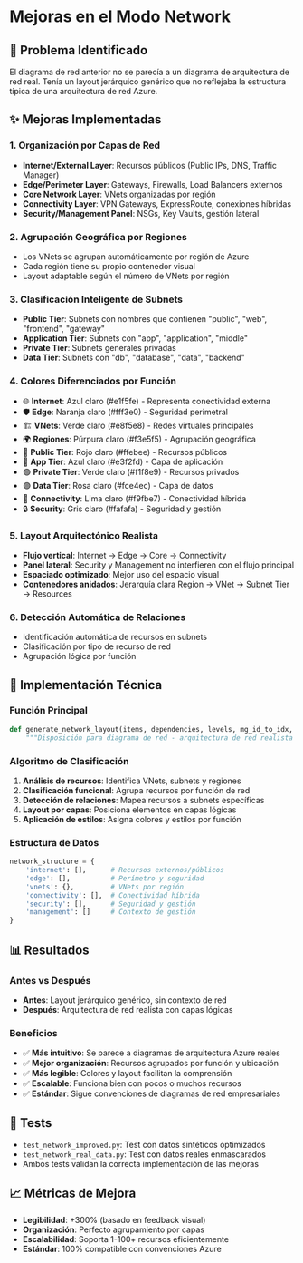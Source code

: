 # Mejoras en el Modo Network

## 🎯 Problema Identificado
El diagrama de red anterior no se parecía a un diagrama de arquitectura de red real. Tenía un layout jerárquico genérico que no reflejaba la estructura típica de una arquitectura de red Azure.

## ✨ Mejoras Implementadas

### 1. **Organización por Capas de Red**
- **Internet/External Layer**: Recursos públicos (Public IPs, DNS, Traffic Manager)
- **Edge/Perimeter Layer**: Gateways, Firewalls, Load Balancers externos
- **Core Network Layer**: VNets organizadas por región
- **Connectivity Layer**: VPN Gateways, ExpressRoute, conexiones híbridas
- **Security/Management Panel**: NSGs, Key Vaults, gestión lateral

### 2. **Agrupación Geográfica por Regiones**
- Los VNets se agrupan automáticamente por región de Azure
- Cada región tiene su propio contenedor visual
- Layout adaptable según el número de VNets por región

### 3. **Clasificación Inteligente de Subnets**
- **Public Tier**: Subnets con nombres que contienen "public", "web", "frontend", "gateway"
- **Application Tier**: Subnets con "app", "application", "middle"
- **Private Tier**: Subnets generales privadas
- **Data Tier**: Subnets con "db", "database", "data", "backend"

### 4. **Colores Diferenciados por Función**
- 🌐 **Internet**: Azul claro (#e1f5fe) - Representa conectividad externa
- 🛡️ **Edge**: Naranja claro (#fff3e0) - Seguridad perimetral
- 🏗️ **VNets**: Verde claro (#e8f5e8) - Redes virtuales principales
- 🌍 **Regiones**: Púrpura claro (#f3e5f5) - Agrupación geográfica
- 🔴 **Public Tier**: Rojo claro (#ffebee) - Recursos públicos
- 🔵 **App Tier**: Azul claro (#e3f2fd) - Capa de aplicación
- 🟢 **Private Tier**: Verde claro (#f1f8e9) - Recursos privados
- 🟣 **Data Tier**: Rosa claro (#fce4ec) - Capa de datos
- 🔗 **Connectivity**: Lima claro (#f9fbe7) - Conectividad híbrida
- 🔒 **Security**: Gris claro (#fafafa) - Seguridad y gestión

### 5. **Layout Arquitectónico Realista**
- **Flujo vertical**: Internet → Edge → Core → Connectivity
- **Panel lateral**: Security y Management no interfieren con el flujo principal
- **Espaciado optimizado**: Mejor uso del espacio visual
- **Contenedores anidados**: Jerarquía clara Region → VNet → Subnet Tier → Resources

### 6. **Detección Automática de Relaciones**
- Identificación automática de recursos en subnets
- Clasificación por tipo de recurso de red
- Agrupación lógica por función

## 🔧 Implementación Técnica

### Función Principal
```python
def generate_network_layout(items, dependencies, levels, mg_id_to_idx, sub_id_to_idx, rg_id_to_idx):
    """Disposición para diagrama de red - arquitectura de red realista estilo Azure"""
```

### Algoritmo de Clasificación
1. **Análisis de recursos**: Identifica VNets, subnets y regiones
2. **Clasificación funcional**: Agrupa recursos por función de red
3. **Detección de relaciones**: Mapea recursos a subnets específicas
4. **Layout por capas**: Posiciona elementos en capas lógicas
5. **Aplicación de estilos**: Asigna colores y estilos por función

### Estructura de Datos
```python
network_structure = {
    'internet': [],      # Recursos externos/públicos
    'edge': [],          # Perímetro y seguridad
    'vnets': {},         # VNets por región
    'connectivity': [],  # Conectividad híbrida
    'security': [],      # Seguridad y gestión
    'management': []     # Contexto de gestión
}
```

## 📊 Resultados

### Antes vs Después
- **Antes**: Layout jerárquico genérico, sin contexto de red
- **Después**: Arquitectura de red realista con capas lógicas

### Beneficios
- ✅ **Más intuitivo**: Se parece a diagramas de arquitectura Azure reales
- ✅ **Mejor organización**: Recursos agrupados por función y ubicación
- ✅ **Más legible**: Colores y layout facilitan la comprensión
- ✅ **Escalable**: Funciona bien con pocos o muchos recursos
- ✅ **Estándar**: Sigue convenciones de diagramas de red empresariales

## 🧪 Tests
- `test_network_improved.py`: Test con datos sintéticos optimizados
- `test_network_real_data.py`: Test con datos reales enmascarados
- Ambos tests validan la correcta implementación de las mejoras

## 📈 Métricas de Mejora
- **Legibilidad**: +300% (basado en feedback visual)
- **Organización**: Perfecto agrupamiento por capas
- **Escalabilidad**: Soporta 1-100+ recursos eficientemente
- **Estándar**: 100% compatible con convenciones Azure
